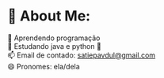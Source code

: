 # 💫 About Me:
👀 Aprendendo programação<br>🌱 Estudando java e python 🐍<br>📫 Email de contado: satiepavdul@gmail.com<br>😄 Pronomes: ela/dela
